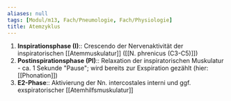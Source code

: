```yaml
---
aliases: null
tags: [Modul/m13, Fach/Pneumologie, Fach/Physiologie]
title: Atemzyklus
---
```

1. **Inspirationsphase (I)**:: Crescendo der Nervenaktivität der inspiratorischen [[Atemmuskulatur]] ([[N. phrenicus (C3-C5)]])
2. **Postinspirationsphase (PI)**:: Relaxation der inspiratorischen Muskulatur - ca. 1 Sekunde "Pause"; wird bereits zur Exspiration gezählt (hier: [[Phonation]])
3. **E2-Phase**:: Aktivierung der Nn. intercostales interni und ggf. exspiratorischer [[Atemhilfsmuskulatur]]

